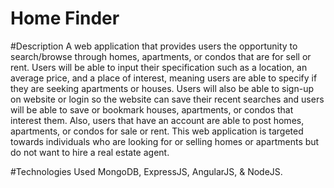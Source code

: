 # Home Finder

#Description
A web application that provides users the opportunity to search/browse through homes, apartments, or condos that are for sell or rent. Users will be able to input their specification such as a location, an average price, and a place of interest, meaning users are able to specify if they are seeking apartments or houses. Users will also be able to sign-up on website or login so the website can save their recent searches and users will be able to save or bookmark houses, apartments, or condos that interest them. Also, users that have an account are able to post homes, apartments, or condos for sale or rent. This web application is targeted towards individuals who are looking for or selling homes or apartments but do not want to hire a real estate agent.

#Technologies Used
MongoDB, ExpressJS, AngularJS, & NodeJS.

